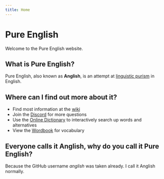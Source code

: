 ```yaml
---
title: Home
---
```


# Pure English
Welcome to the Pure English website.

## What is Pure English?
Pure English, also known as **Anglish**, is an attempt at [linguistic purism]
in English.

[linguistic purism]: https://en.wikipedia.org/wiki/Linguistic_purism_in_English

## Where can I find out more about it?

* Find most information at the [wiki]
* Join the [Discord] for more questions
* Use the [Online Dictionary] to interactively search up words and alternatives
* View the [Wordbook] for vocabulary

[wiki]: https://anglisc.miraheze.org/wiki/Main_Page
[Discord]: https://discord.gg/qvPQqms
[Online Dictionary]: https://pure-english.github.io/dictionary/

## Everyone calls it Anglish, why do you call it Pure English?
Because the GitHub username *anglish* was taken already. I call it Anglish
normally.


[Wordbook]: https://docs.google.com/spreadsheets/d/1y8_11RDvuCRyUK_MXj5K7ZjccgCUDapsPDI5PjaEkMw/edit

<!-- BUFFER -->
